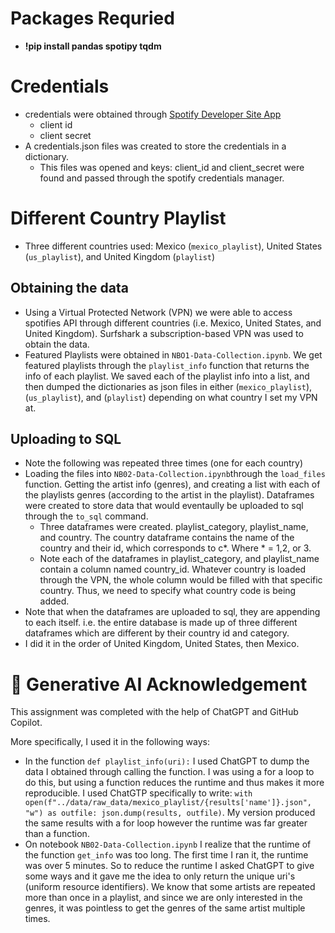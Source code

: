 
# Packages Requried
- __!pip install pandas spotipy tqdm__

# Credentials
- credentials were obtained through [Spotify Developer Site App](https://developer.spotify.com/dashboard)
  - client id 
  - client secret
- A credentials.json files was created to store the credentials in a dictionary. 
  - This files was opened and keys: client_id and client_secret were found and passed through the spotify credentials manager. 

# Different Country Playlist
- Three different countries used: Mexico (`mexico_playlist`), United States (`us_playlist`), and United Kingdom (`playlist`) 

## Obtaining the data 
- Using a Virtual Protected Network (VPN) we were able to access spotifies API through different countries (i.e. Mexico, United States, and United Kingdom). Surfshark a subscription-based VPN was used to obtain the data.
- Featured Playlists were obtained in `NBO1-Data-Collection.ipynb`. We get featured playlists through the `playlist_info` function that returns the info of each playlist. We saved each of the playlist info into a list, and then dumped the dictionaries as json files in either (`mexico_playlist`), (`us_playlist`), and (`playlist`) depending on what country I set my VPN at. 

## Uploading to SQL
- Note the following was repeated three times (one for each country)
- Loading the files into `NB02-Data-Collection.ipynb`through the `load_files` function. Getting the artist info (genres), and creating a list with each of the playlists genres (according to the artist in the playlist). Dataframes were created to store data that would eventaully be uploaded to sql through the `to_sql` command. 
  - Three dataframes were created. playlist_category, playlist_name, and country. The country dataframe contains the name of the country and their id, which corresponds to c*. Where * = 1,2, or 3. 
  - Note each of the dataframes in playlist_category, and playlist_name contain a column named country_id. Whatever country is loaded through the VPN, the whole column would be filled with that specific country. Thus, we need to specify what country code is being added. 
- Note that when the dataframes are uploaded to sql, they are appending to each itself. i.e. the entire database is made up of three different dataframes which are different by their country id and category. 
- I did it in the order of United Kingdom, United States, then Mexico. 

# 🤖 **Generative AI Acknowledgement**
This assignment was completed with the help of ChatGPT and GitHub Copilot.
  
More specifically, I used it in the following ways:
- In the function `def playlist_info(uri):` I used ChatGPT to dump the data I obtained through calling the function. I was using a for a loop to do this, but using a function reduces the runtime and thus makes it more reproducible. I used ChatGTP specifically to write: `with open(f"../data/raw_data/mexico_playlist/{results['name']}.json", "w") as outfile: json.dump(results, outfile)`. My version produced the same results with a for loop however the runtime was far greater than a function. 
- On notebook `NB02-Data-Collection.ipynb` I realize that the runtime of the function `get_info` was too long. The first time I ran it, the runtime was over 5 minutes. So to reduce the runtime I asked ChatGPT to give some ways and it gave me the idea to only return the unique uri's (uniform resource identifiers). We know that some artists are repeated more than once in a playlist, and since we are only interested in the genres, it was pointless to get the genres of the same artist multiple times. 



